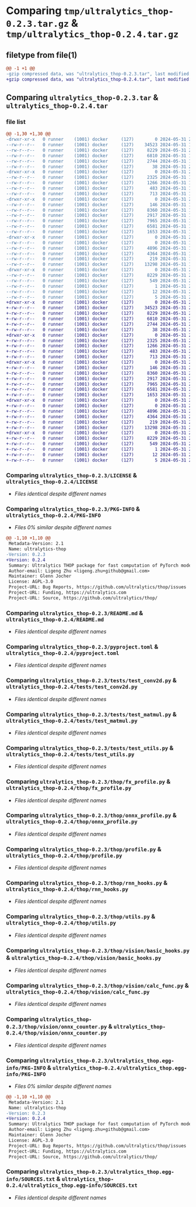# Comparing `tmp/ultralytics_thop-0.2.3.tar.gz` & `tmp/ultralytics_thop-0.2.4.tar.gz`

## filetype from file(1)

```diff
@@ -1 +1 @@
-gzip compressed data, was "ultralytics_thop-0.2.3.tar", last modified: Fri May 31 20:00:40 2024, max compression
+gzip compressed data, was "ultralytics_thop-0.2.4.tar", last modified: Fri May 31 20:26:57 2024, max compression
```

## Comparing `ultralytics_thop-0.2.3.tar` & `ultralytics_thop-0.2.4.tar`

### file list

```diff
@@ -1,30 +1,30 @@
-drwxr-xr-x   0 runner    (1001) docker     (127)        0 2024-05-31 20:00:40.938287 ultralytics_thop-0.2.3/
--rw-r--r--   0 runner    (1001) docker     (127)    34523 2024-05-31 19:59:41.000000 ultralytics_thop-0.2.3/LICENSE
--rw-r--r--   0 runner    (1001) docker     (127)     8229 2024-05-31 20:00:40.938287 ultralytics_thop-0.2.3/PKG-INFO
--rw-r--r--   0 runner    (1001) docker     (127)     6810 2024-05-31 19:59:41.000000 ultralytics_thop-0.2.3/README.md
--rw-r--r--   0 runner    (1001) docker     (127)     2744 2024-05-31 19:59:41.000000 ultralytics_thop-0.2.3/pyproject.toml
--rw-r--r--   0 runner    (1001) docker     (127)       38 2024-05-31 20:00:40.938287 ultralytics_thop-0.2.3/setup.cfg
-drwxr-xr-x   0 runner    (1001) docker     (127)        0 2024-05-31 20:00:40.934287 ultralytics_thop-0.2.3/tests/
--rw-r--r--   0 runner    (1001) docker     (127)     2325 2024-05-31 19:59:41.000000 ultralytics_thop-0.2.3/tests/test_conv2d.py
--rw-r--r--   0 runner    (1001) docker     (127)     1266 2024-05-31 19:59:41.000000 ultralytics_thop-0.2.3/tests/test_matmul.py
--rw-r--r--   0 runner    (1001) docker     (127)      483 2024-05-31 19:59:41.000000 ultralytics_thop-0.2.3/tests/test_relu.py
--rw-r--r--   0 runner    (1001) docker     (127)      713 2024-05-31 19:59:41.000000 ultralytics_thop-0.2.3/tests/test_utils.py
-drwxr-xr-x   0 runner    (1001) docker     (127)        0 2024-05-31 20:00:40.934287 ultralytics_thop-0.2.3/thop/
--rw-r--r--   0 runner    (1001) docker     (127)      146 2024-05-31 19:59:41.000000 ultralytics_thop-0.2.3/thop/__init__.py
--rw-r--r--   0 runner    (1001) docker     (127)     8360 2024-05-31 19:59:41.000000 ultralytics_thop-0.2.3/thop/fx_profile.py
--rw-r--r--   0 runner    (1001) docker     (127)     2917 2024-05-31 19:59:41.000000 ultralytics_thop-0.2.3/thop/onnx_profile.py
--rw-r--r--   0 runner    (1001) docker     (127)     7965 2024-05-31 19:59:41.000000 ultralytics_thop-0.2.3/thop/profile.py
--rw-r--r--   0 runner    (1001) docker     (127)     6581 2024-05-31 19:59:41.000000 ultralytics_thop-0.2.3/thop/rnn_hooks.py
--rw-r--r--   0 runner    (1001) docker     (127)     1653 2024-05-31 19:59:41.000000 ultralytics_thop-0.2.3/thop/utils.py
-drwxr-xr-x   0 runner    (1001) docker     (127)        0 2024-05-31 20:00:40.938287 ultralytics_thop-0.2.3/thop/vision/
--rw-r--r--   0 runner    (1001) docker     (127)        0 2024-05-31 19:59:41.000000 ultralytics_thop-0.2.3/thop/vision/__init__.py
--rw-r--r--   0 runner    (1001) docker     (127)     4896 2024-05-31 19:59:41.000000 ultralytics_thop-0.2.3/thop/vision/basic_hooks.py
--rw-r--r--   0 runner    (1001) docker     (127)     4364 2024-05-31 19:59:41.000000 ultralytics_thop-0.2.3/thop/vision/calc_func.py
--rw-r--r--   0 runner    (1001) docker     (127)      219 2024-05-31 19:59:41.000000 ultralytics_thop-0.2.3/thop/vision/efficientnet.py
--rw-r--r--   0 runner    (1001) docker     (127)    13298 2024-05-31 19:59:41.000000 ultralytics_thop-0.2.3/thop/vision/onnx_counter.py
-drwxr-xr-x   0 runner    (1001) docker     (127)        0 2024-05-31 20:00:40.938287 ultralytics_thop-0.2.3/ultralytics_thop.egg-info/
--rw-r--r--   0 runner    (1001) docker     (127)     8229 2024-05-31 20:00:40.000000 ultralytics_thop-0.2.3/ultralytics_thop.egg-info/PKG-INFO
--rw-r--r--   0 runner    (1001) docker     (127)      549 2024-05-31 20:00:40.000000 ultralytics_thop-0.2.3/ultralytics_thop.egg-info/SOURCES.txt
--rw-r--r--   0 runner    (1001) docker     (127)        1 2024-05-31 20:00:40.000000 ultralytics_thop-0.2.3/ultralytics_thop.egg-info/dependency_links.txt
--rw-r--r--   0 runner    (1001) docker     (127)       12 2024-05-31 20:00:40.000000 ultralytics_thop-0.2.3/ultralytics_thop.egg-info/requires.txt
--rw-r--r--   0 runner    (1001) docker     (127)        5 2024-05-31 20:00:40.000000 ultralytics_thop-0.2.3/ultralytics_thop.egg-info/top_level.txt
+drwxr-xr-x   0 runner    (1001) docker     (127)        0 2024-05-31 20:26:57.605087 ultralytics_thop-0.2.4/
+-rw-r--r--   0 runner    (1001) docker     (127)    34523 2024-05-31 20:25:56.000000 ultralytics_thop-0.2.4/LICENSE
+-rw-r--r--   0 runner    (1001) docker     (127)     8229 2024-05-31 20:26:57.601087 ultralytics_thop-0.2.4/PKG-INFO
+-rw-r--r--   0 runner    (1001) docker     (127)     6810 2024-05-31 20:25:56.000000 ultralytics_thop-0.2.4/README.md
+-rw-r--r--   0 runner    (1001) docker     (127)     2744 2024-05-31 20:25:56.000000 ultralytics_thop-0.2.4/pyproject.toml
+-rw-r--r--   0 runner    (1001) docker     (127)       38 2024-05-31 20:26:57.605087 ultralytics_thop-0.2.4/setup.cfg
+drwxr-xr-x   0 runner    (1001) docker     (127)        0 2024-05-31 20:26:57.601087 ultralytics_thop-0.2.4/tests/
+-rw-r--r--   0 runner    (1001) docker     (127)     2325 2024-05-31 20:25:56.000000 ultralytics_thop-0.2.4/tests/test_conv2d.py
+-rw-r--r--   0 runner    (1001) docker     (127)     1266 2024-05-31 20:25:56.000000 ultralytics_thop-0.2.4/tests/test_matmul.py
+-rw-r--r--   0 runner    (1001) docker     (127)      483 2024-05-31 20:25:56.000000 ultralytics_thop-0.2.4/tests/test_relu.py
+-rw-r--r--   0 runner    (1001) docker     (127)      713 2024-05-31 20:25:56.000000 ultralytics_thop-0.2.4/tests/test_utils.py
+drwxr-xr-x   0 runner    (1001) docker     (127)        0 2024-05-31 20:26:57.601087 ultralytics_thop-0.2.4/thop/
+-rw-r--r--   0 runner    (1001) docker     (127)      146 2024-05-31 20:25:56.000000 ultralytics_thop-0.2.4/thop/__init__.py
+-rw-r--r--   0 runner    (1001) docker     (127)     8360 2024-05-31 20:25:56.000000 ultralytics_thop-0.2.4/thop/fx_profile.py
+-rw-r--r--   0 runner    (1001) docker     (127)     2917 2024-05-31 20:25:56.000000 ultralytics_thop-0.2.4/thop/onnx_profile.py
+-rw-r--r--   0 runner    (1001) docker     (127)     7965 2024-05-31 20:25:56.000000 ultralytics_thop-0.2.4/thop/profile.py
+-rw-r--r--   0 runner    (1001) docker     (127)     6581 2024-05-31 20:25:56.000000 ultralytics_thop-0.2.4/thop/rnn_hooks.py
+-rw-r--r--   0 runner    (1001) docker     (127)     1653 2024-05-31 20:25:56.000000 ultralytics_thop-0.2.4/thop/utils.py
+drwxr-xr-x   0 runner    (1001) docker     (127)        0 2024-05-31 20:26:57.601087 ultralytics_thop-0.2.4/thop/vision/
+-rw-r--r--   0 runner    (1001) docker     (127)        0 2024-05-31 20:25:56.000000 ultralytics_thop-0.2.4/thop/vision/__init__.py
+-rw-r--r--   0 runner    (1001) docker     (127)     4896 2024-05-31 20:25:56.000000 ultralytics_thop-0.2.4/thop/vision/basic_hooks.py
+-rw-r--r--   0 runner    (1001) docker     (127)     4364 2024-05-31 20:25:56.000000 ultralytics_thop-0.2.4/thop/vision/calc_func.py
+-rw-r--r--   0 runner    (1001) docker     (127)      219 2024-05-31 20:25:56.000000 ultralytics_thop-0.2.4/thop/vision/efficientnet.py
+-rw-r--r--   0 runner    (1001) docker     (127)    13298 2024-05-31 20:25:56.000000 ultralytics_thop-0.2.4/thop/vision/onnx_counter.py
+drwxr-xr-x   0 runner    (1001) docker     (127)        0 2024-05-31 20:26:57.601087 ultralytics_thop-0.2.4/ultralytics_thop.egg-info/
+-rw-r--r--   0 runner    (1001) docker     (127)     8229 2024-05-31 20:26:57.000000 ultralytics_thop-0.2.4/ultralytics_thop.egg-info/PKG-INFO
+-rw-r--r--   0 runner    (1001) docker     (127)      549 2024-05-31 20:26:57.000000 ultralytics_thop-0.2.4/ultralytics_thop.egg-info/SOURCES.txt
+-rw-r--r--   0 runner    (1001) docker     (127)        1 2024-05-31 20:26:57.000000 ultralytics_thop-0.2.4/ultralytics_thop.egg-info/dependency_links.txt
+-rw-r--r--   0 runner    (1001) docker     (127)       12 2024-05-31 20:26:57.000000 ultralytics_thop-0.2.4/ultralytics_thop.egg-info/requires.txt
+-rw-r--r--   0 runner    (1001) docker     (127)        5 2024-05-31 20:26:57.000000 ultralytics_thop-0.2.4/ultralytics_thop.egg-info/top_level.txt
```

### Comparing `ultralytics_thop-0.2.3/LICENSE` & `ultralytics_thop-0.2.4/LICENSE`

 * *Files identical despite different names*

### Comparing `ultralytics_thop-0.2.3/PKG-INFO` & `ultralytics_thop-0.2.4/PKG-INFO`

 * *Files 0% similar despite different names*

```diff
@@ -1,10 +1,10 @@
 Metadata-Version: 2.1
 Name: ultralytics-thop
-Version: 0.2.3
+Version: 0.2.4
 Summary: Ultralytics THOP package for fast computation of PyTorch model FLOPs and parameters.
 Author-email: Ligeng Zhu <ligeng.zhu+github@gmail.com>
 Maintainer: Glenn Jocher
 License: AGPL-3.0
 Project-URL: Bug Reports, https://github.com/ultralytics/thop/issues
 Project-URL: Funding, https://ultralytics.com
 Project-URL: Source, https://github.com/ultralytics/thop/
```

### Comparing `ultralytics_thop-0.2.3/README.md` & `ultralytics_thop-0.2.4/README.md`

 * *Files identical despite different names*

### Comparing `ultralytics_thop-0.2.3/pyproject.toml` & `ultralytics_thop-0.2.4/pyproject.toml`

 * *Files identical despite different names*

### Comparing `ultralytics_thop-0.2.3/tests/test_conv2d.py` & `ultralytics_thop-0.2.4/tests/test_conv2d.py`

 * *Files identical despite different names*

### Comparing `ultralytics_thop-0.2.3/tests/test_matmul.py` & `ultralytics_thop-0.2.4/tests/test_matmul.py`

 * *Files identical despite different names*

### Comparing `ultralytics_thop-0.2.3/tests/test_utils.py` & `ultralytics_thop-0.2.4/tests/test_utils.py`

 * *Files identical despite different names*

### Comparing `ultralytics_thop-0.2.3/thop/fx_profile.py` & `ultralytics_thop-0.2.4/thop/fx_profile.py`

 * *Files identical despite different names*

### Comparing `ultralytics_thop-0.2.3/thop/onnx_profile.py` & `ultralytics_thop-0.2.4/thop/onnx_profile.py`

 * *Files identical despite different names*

### Comparing `ultralytics_thop-0.2.3/thop/profile.py` & `ultralytics_thop-0.2.4/thop/profile.py`

 * *Files identical despite different names*

### Comparing `ultralytics_thop-0.2.3/thop/rnn_hooks.py` & `ultralytics_thop-0.2.4/thop/rnn_hooks.py`

 * *Files identical despite different names*

### Comparing `ultralytics_thop-0.2.3/thop/utils.py` & `ultralytics_thop-0.2.4/thop/utils.py`

 * *Files identical despite different names*

### Comparing `ultralytics_thop-0.2.3/thop/vision/basic_hooks.py` & `ultralytics_thop-0.2.4/thop/vision/basic_hooks.py`

 * *Files identical despite different names*

### Comparing `ultralytics_thop-0.2.3/thop/vision/calc_func.py` & `ultralytics_thop-0.2.4/thop/vision/calc_func.py`

 * *Files identical despite different names*

### Comparing `ultralytics_thop-0.2.3/thop/vision/onnx_counter.py` & `ultralytics_thop-0.2.4/thop/vision/onnx_counter.py`

 * *Files identical despite different names*

### Comparing `ultralytics_thop-0.2.3/ultralytics_thop.egg-info/PKG-INFO` & `ultralytics_thop-0.2.4/ultralytics_thop.egg-info/PKG-INFO`

 * *Files 0% similar despite different names*

```diff
@@ -1,10 +1,10 @@
 Metadata-Version: 2.1
 Name: ultralytics-thop
-Version: 0.2.3
+Version: 0.2.4
 Summary: Ultralytics THOP package for fast computation of PyTorch model FLOPs and parameters.
 Author-email: Ligeng Zhu <ligeng.zhu+github@gmail.com>
 Maintainer: Glenn Jocher
 License: AGPL-3.0
 Project-URL: Bug Reports, https://github.com/ultralytics/thop/issues
 Project-URL: Funding, https://ultralytics.com
 Project-URL: Source, https://github.com/ultralytics/thop/
```

### Comparing `ultralytics_thop-0.2.3/ultralytics_thop.egg-info/SOURCES.txt` & `ultralytics_thop-0.2.4/ultralytics_thop.egg-info/SOURCES.txt`

 * *Files identical despite different names*

